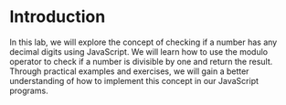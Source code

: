 # Introduction

In this lab, we will explore the concept of checking if a number has any decimal digits using JavaScript. We will learn how to use the modulo operator to check if a number is divisible by one and return the result. Through practical examples and exercises, we will gain a better understanding of how to implement this concept in our JavaScript programs.
